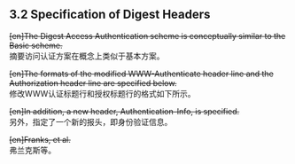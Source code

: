 ## 3.2 Specification of Digest Headers  

~~[en]The Digest Access Authentication scheme is conceptually similar to the Basic scheme.~~  
摘要访问认证方案在概念上类似于基本方案。  

~~[en]The formats of the modified WWW-Authenticate header line and the Authorization header line are specified below.~~  
修改WWW认证标题行和授权标题行的格式如下所示。  

~~[en]In addition, a new header, Authentication-Info, is specified.~~  
另外，指定了一个新的报头，即身份验证信息。  

~~[en]Franks, et al.~~  
弗兰克斯等。  



